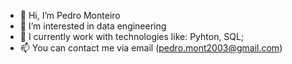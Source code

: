 - 👋 Hi, I’m Pedro Monteiro
- 👀 I’m interested in data engineering
- 🌱 I currently work with technologies like: Pyhton, SQL;
- 📫 You can contact me via email (pedro.mont2003@gmail.com)
